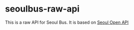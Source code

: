 # seoulbus-raw-api

This is a raw API for Seoul Bus. It is based on [Seoul Open API](https://data.seoul.go.kr/index.do)

